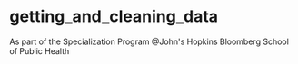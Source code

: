 getting_and_cleaning_data
=========================

As part of the Specialization Program @John's Hopkins Bloomberg School of Public Health
